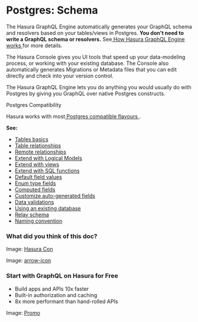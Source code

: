 # Postgres: Schema

The Hasura GraphQL Engine automatically generates your GraphQL schema and resolvers based on your tables/views in
Postgres. **You don't need to write a GraphQL schema or resolvers.** See[ How Hasura GraphQL Engine works ](https://hasura.io/docs/latest/getting-started/how-it-works/index/)for more details.

The Hasura Console gives you UI tools that speed up your data-modeling process, or working with your existing database.
The Console also automatically generates Migrations or Metadata files that you can edit directly and check into your
version control.

The Hasura GraphQL Engine lets you do anything you would usually do with Postgres by giving you GraphQL over native
Postgres constructs.

Postgres Compatibility

Hasura works with most[ Postgres compatible flavours ](https://hasura.io/docs/latest/databases/postgres/index/#postgres-compatible-flavors).

 **See:** 

- [ Tables basics ](https://hasura.io/docs/latest/schema/postgres/tables/)
- [ Table relationships ](https://hasura.io/docs/latest/schema/postgres/table-relationships/index/)
- [ Remote relationships ](https://hasura.io/docs/latest/schema/postgres/remote-relationships/index/)
- [ Extend with Logical Models ](https://hasura.io/docs/latest/schema/postgres/logical-models/)
- [ Extend with views ](https://hasura.io/docs/latest/schema/postgres/views/)
- [ Extend with SQL functions ](https://hasura.io/docs/latest/schema/postgres/custom-functions/)
- [ Default field values ](https://hasura.io/docs/latest/schema/postgres/default-values/index/)
- [ Enum type fields ](https://hasura.io/docs/latest/schema/postgres/enums/)
- [ Computed fields ](https://hasura.io/docs/latest/schema/postgres/computed-fields/)
- [ Customize auto-generated fields ](https://hasura.io/docs/latest/schema/postgres/custom-field-names/)
- [ Data validations ](https://hasura.io/docs/latest/schema/postgres/data-validations/)
- [ Using an existing database ](https://hasura.io/docs/latest/schema/postgres/using-existing-database/)
- [ Relay schema ](https://hasura.io/docs/latest/schema/postgres/relay-schema/)
- [ Naming convention ](https://hasura.io/docs/latest/schema/postgres/naming-convention/)


### What did you think of this doc?

Image: [ Hasura Con ](https://res.cloudinary.com/dh8fp23nd/image/upload/v1686154570/hasura-con-2023/has-con-light-date_r2a2ud.png)

Image: [ arrow-icon ](https://res.cloudinary.com/dh8fp23nd/image/upload/v1683723549/main-web/chevron-right_ldbi7d.png)

### Start with GraphQL on Hasura for Free

- Build apps and APIs 10x faster
- Built-in authorization and caching
- 8x more performant than hand-rolled APIs


Image: [ Promo ](https://hasura.io/docs/assets/images/hasura-free-ff60e409244e0ea12b5a3045d1a9096b.png)